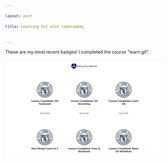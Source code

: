```yaml
---

layout: post

title: Learning Git with Codecademy


---
```




These are my most recent badges! I completed the course "learn git".

![image badges git](./pictures_for_posts/GabrieleHackl_badges_git.jpg)
